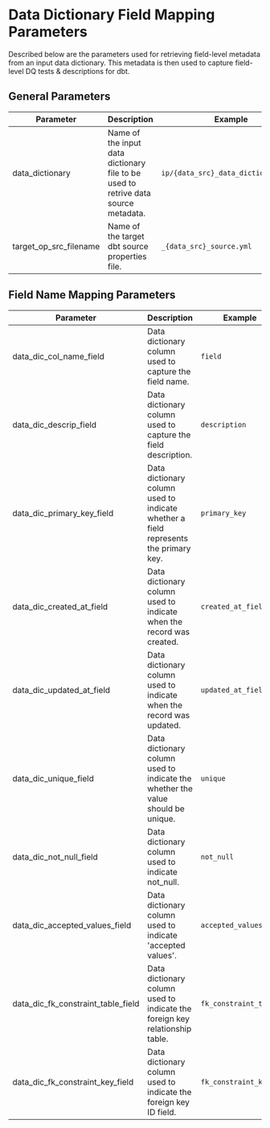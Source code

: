 # Data Dictionary Field Mapping Parameters

Described below are the parameters used for retrieving field-level metadata from an input data dictionary. This metadata is then used to capture field-level DQ tests & descriptions for dbt.

## General Parameters

| Parameter | Description | Example                  |
| --------- | ---------------------------- | ------- |
| data_dictionary | Name of the input data dictionary file to be used to retrive data source metadata. | `ip/{data_src}_data_dictionary.xlsx` |
| target_op_src_filename | Name of the target dbt source properties file. | `_{data_src}_source.yml` |

## Field Name Mapping Parameters

| Parameter | Description                  | Example |
| --------- | ---------------------------- | ------- |
| data_dic_col_name_field | Data dictionary column used to capture the field name. | `field` |
| data_dic_descrip_field | Data dictionary column used to capture the field description. | `description` |
| data_dic_primary_key_field | Data dictionary column used to indicate whether a field represents the primary key. | `primary_key` |
| data_dic_created_at_field | Data dictionary column used to indicate when the record was created. | `created_at_field` |
| data_dic_updated_at_field | Data dictionary column used to indicate when the record was updated. | `updated_at_field` |
| data_dic_unique_field | Data dictionary column used to indicate the whether the value should be unique. | `unique` |
| data_dic_not_null_field | Data dictionary column used to indicate not_null. | `not_null` |
| data_dic_accepted_values_field | Data dictionary column used to indicate 'accepted values'. | `accepted_values` |
| data_dic_fk_constraint_table_field | Data dictionary column used to indicate the foreign key relationship table. | `fk_constraint_table` |
| data_dic_fk_constraint_key_field | Data dictionary column used to indicate the foreign key ID field. | `fk_constraint_key` |
